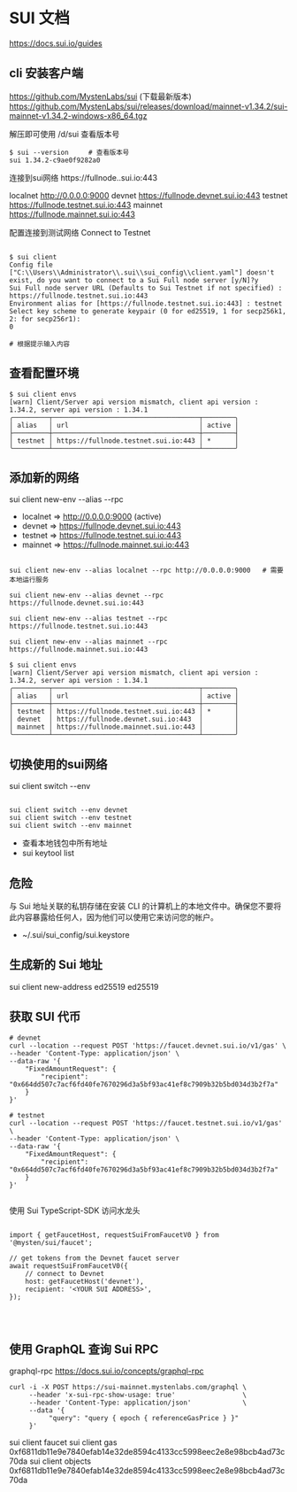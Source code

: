 # SUI 文档
https://docs.sui.io/guides

## cli 安装客户端
https://github.com/MystenLabs/sui
(下载最新版本)
https://github.com/MystenLabs/sui/releases/download/mainnet-v1.34.2/sui-mainnet-v1.34.2-windows-x86_64.tgz

解压即可使用 /d/sui 查看版本号

```shell
$ sui --version     # 查看版本号
sui 1.34.2-c9ae0f9282a0

```

连接到sui网络
https://fullnode.<SUI-NETWORK-VERSION>.sui.io:443

localnet http://0.0.0.0:9000
devnet https://fullnode.devnet.sui.io:443
testnet https://fullnode.testnet.sui.io:443
mainnet https://fullnode.mainnet.sui.io:443

配置连接到测试网络 Connect to Testnet
```shell

$ sui client
Config file ["C:\\Users\\Administrator\\.sui\\sui_config\\client.yaml"] doesn't exist, do you want to connect to a Sui Full node server [y/N]?y
Sui Full node server URL (Defaults to Sui Testnet if not specified) : https://fullnode.testnet.sui.io:443
Environment alias for [https://fullnode.testnet.sui.io:443] : testnet
Select key scheme to generate keypair (0 for ed25519, 1 for secp256k1, 2: for secp256r1):
0

# 根据提示输入内容
```
## 查看配置环境
```shell
$ sui client envs
[warn] Client/Server api version mismatch, client api version : 1.34.2, server api version : 1.34.1
╭─────────┬─────────────────────────────────────┬────────╮
│ alias   │ url                                 │ active │
├─────────┼─────────────────────────────────────┼────────┤
│ testnet │ https://fullnode.testnet.sui.io:443 │ *      │
╰─────────┴─────────────────────────────────────┴────────╯

```

## 添加新的网络
sui client new-env --alias <ALIAS> --rpc <RPC-SERVER-URL>

* localnet => http://0.0.0.0:9000 (active)
* devnet => https://fullnode.devnet.sui.io:443
* testnet => https://fullnode.testnet.sui.io:443
* mainnet => https://fullnode.mainnet.sui.io:443

```shell

sui client new-env --alias localnet --rpc http://0.0.0.0:9000   # 需要本地运行服务

sui client new-env --alias devnet --rpc https://fullnode.devnet.sui.io:443

sui client new-env --alias testnet --rpc https://fullnode.testnet.sui.io:443

sui client new-env --alias mainnet --rpc https://fullnode.mainnet.sui.io:443

$ sui client envs
[warn] Client/Server api version mismatch, client api version : 1.34.2, server api version : 1.34.1
╭─────────┬─────────────────────────────────────┬────────╮
│ alias   │ url                                 │ active │
├─────────┼─────────────────────────────────────┼────────┤
│ testnet │ https://fullnode.testnet.sui.io:443 │ *      │
│ devnet  │ https://fullnode.devnet.sui.io:443  │        │
│ mainnet │ https://fullnode.mainnet.sui.io:443 │        │
╰─────────┴─────────────────────────────────────┴────────╯

```

## 切换使用的sui网络
sui client switch --env <ALIAS>

```shell

sui client switch --env devnet
sui client switch --env testnet
sui client switch --env mainnet

```


* 查看本地钱包中所有地址
* sui keytool list

## 危险
与 Sui 地址关联的私钥存储在安装 CLI 的计算机上的本地文件中。确保您不要将此内容暴露给任何人，因为他们可以使用它来访问您的帐户。
* ~/.sui/sui_config/sui.keystore


## 生成新的 Sui 地址
sui client new-address ed25519 ed25519

## 获取 SUI 代币
```shell
# devnet
curl --location --request POST 'https://faucet.devnet.sui.io/v1/gas' \
--header 'Content-Type: application/json' \
--data-raw '{
    "FixedAmountRequest": {
        "recipient": "0x664dd507c7acf6fd40fe7670296d3a5bf93ac41ef8c7909b32b5bd034d3b2f7a"
    }
}'

# testnet
curl --location --request POST 'https://faucet.testnet.sui.io/v1/gas' \
--header 'Content-Type: application/json' \
--data-raw '{
    "FixedAmountRequest": {
        "recipient": "0x664dd507c7acf6fd40fe7670296d3a5bf93ac41ef8c7909b32b5bd034d3b2f7a"
    }
}'


```

使用 Sui TypeScript-SDK 访问水龙头
```

import { getFaucetHost, requestSuiFromFaucetV0 } from '@mysten/sui/faucet';

// get tokens from the Devnet faucet server
await requestSuiFromFaucetV0({
	// connect to Devnet
	host: getFaucetHost('devnet'),
	recipient: '<YOUR SUI ADDRESS>',
});




```

## 使用 GraphQL 查询 Sui RPC
graphql-rpc
https://docs.sui.io/concepts/graphql-rpc
```
curl -i -X POST https://sui-mainnet.mystenlabs.com/graphql \
     --header 'x-sui-rpc-show-usage: true'                 \
     --header 'Content-Type: application/json'             \
     --data '{
          "query": "query { epoch { referenceGasPrice } }"
     }'

```
sui client faucet
sui client gas
0xf6811db11e9e7840efab14e32de8594c4133cc5998eec2e8e98bcb4ad73c70da
 sui client objects 0xf6811db11e9e7840efab14e32de8594c4133cc5998eec2e8e98bcb4ad73c70da


